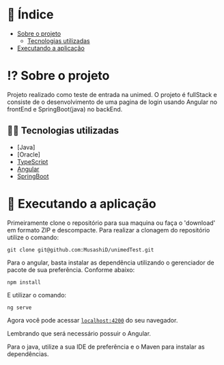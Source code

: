 # :page_with_curl: Índice

* [Sobre o projeto](#interrobang-sobre-o-projeto)
  - [Tecnologias utilizadas](#-tecnologias-utilizadas)
* [Executando a aplicação](#rocket-executando-a-aplicação)

# :interrobang: Sobre o projeto

Projeto realizado como teste de entrada na unimed. O projeto é fullStack e consiste de o desenvolvimento de uma pagina de login usando Angular no frontEnd e SpringBoot(java) no backEnd.
## 🧑‍💻 Tecnologias utilizadas

- [Java]
- [Oracle]
- [TypeScript](https://www.typescriptlang.org/)
- [Angular](https://angular.io/)
- [SpringBoot](https://spring.io/)
# :rocket: Executando a aplicação

Primeiramente clone o repositório para sua maquina ou faça o 'download' em formato ZIP e descompacte. Para realizar a clonagem do repositório utilize o comando:

    git clone git@github.com:MusashiD/unimedTest.git

Para o angular, basta instalar as dependência utilizando o gerenciador de pacote de sua preferência. Conforme abaixo:

    npm install

E utilizar o comando:

    ng serve

Agora você pode acessar [`localhost:4200`](http://localhost:4200) do seu navegador.

Lembrando que será necessário possuir o Angular.

Para o java, utilize a sua IDE de preferência e o Maven para instalar as dependências. 

